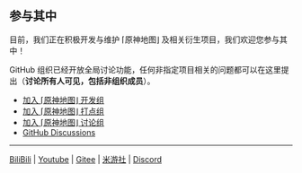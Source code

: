 ## 参与其中

目前，我们正在积极开发与维护 ⌈原神地图⌋ 及相关衍生项目，我们欢迎您参与其中！

GitHub 组织已经开放全局讨论功能，任何非指定项目相关的问题都可以在这里提出（**讨论所有人可见，包括非组织成员**）。

- [加入 ⌈原神地图⌋ 开发组][uri:develop]
- [加入 ⌈原神地图⌋ 打点组][uri:punctuate]
- [加入 ⌈原神地图⌋ 讨论组][uri:communication]
- [GitHub Discussions][uri:discussion]

[uri:develop]: https://yuanshen.site/docs/join.html
[uri:punctuate]: https://yuanshen.site/docs/join.html#%E5%9C%B0%E5%9B%BE%E6%89%93%E7%82%B9
[uri:communication]: https://yuanshen.site/docs/communication-group.html
[uri:discussion]: https://github.com/orgs/kongying-tavern/discussions

----

[BiliBili][link:bilibili] | [Youtube][link:youtube] | [Gitee][link:gitee] | [米游社][link:mys] | [Discord][link:discord]

[link:bilibili]: https://space.bilibili.com/518076785/
[link:youtube]: https://www.youtube.com/@KongyingTavernOfficial/
[link:gitee]: https://gitee.com/KYJGYSDT
[link:mys]: https://bbs.mihoyo.com/ys/article/1328298
[link:discord]: https://discord.gg/aFe57AKZUF
